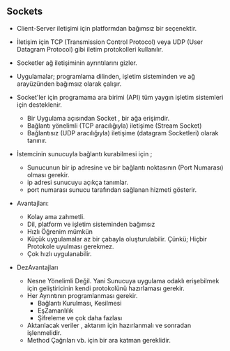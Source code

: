 ## Sockets

 - Client-Server iletişimi için platformdan bağımsız bir seçenektir.
   
   
 - İletişim için TCP (Transmission Control  Protocol) veya UDP (User Datagram Protocol) gibi iletim protokolleri kullanılır.

   
  

 - Socketler ağ iletişiminin ayrıntılarını gizler.

   
  

 - Uygulamalar; programlama dilinden, işletim sisteminden ve ağ arayüzünden bağımsız olarak çalışır. 

   
   

 - Socket'ler için programama ara birimi (API)  tüm yaygın işletim sistemleri için desteklenir.
 
	 - Bir Uygulama açısından Socket , bir ağa erişimdir.
	 - Bağlantı yönelimli (TCP aracılığıyla) iletişime (Stream Socket)  
	 - Bağlantısız (UDP aracılığıyla) iletişime (datagram Socketleri) olarak tanınır.

   
   

 - İstemcinin sunucuyla bağlantı kurabilmesi için ;
	 - Sunucunun bir ip adresine ve bir bağlantı noktasının (Port Numarası) olması gerekir.
	 - ip adresi sunucuyu açıkça tanımlar.
	 - port numarası sunucu tarafından sağlanan hizmeti gösterir.
	

   
  

 - Avantajları:
	 - Kolay ama zahmetli.
	 - Dil, platform ve işletim sisteminden bağımsız
	 - Hızlı Öğrenim mümkün
	 - Küçük uygulamalar az bir çabayla oluşturulabilir. Çünkü; Hiçbir Protokole uyulması gerekmez.
	 - Çok hızlı uygulanabilir.
 - DezAvantajları
	 - Nesne Yönelimli Değil. Yani Sunucuya uygulama odaklı erişebilmek için geliştiricinin kendi protokolünü hazırlaması gerekir.
	 - Her Ayrıntının programlanması gerekir.
		 - Bağlantı Kurulması, Kesilmesi
		 - EşZamanlılık
		 - Şifreleme ve çok daha fazlası
	 - Aktarılacak veriler , aktarım için hazırlanmalı ve sonradan işlenmelidir.
	 - Method Çağrıları vb.  için bir ara katman gereklidir.
